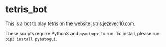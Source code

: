 # tetris_bot
This is a bot to play tetris on the website jstris.jezevec10.com.

These scripts require Python3 and `pyautogui` to run. To install, please run:
`pip3 install pyautogui`.
